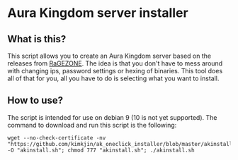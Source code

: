 # Aura Kingdom server installer

## What is this?
This script allows you to create an Aura Kingdom server based on the releases from [RaGEZONE](http://forum.ragezone.com/f935/). The idea is that you don't have to mess around with changing ips, password settings or hexing of binaries. This tool does all of that for you, all you have to do is selecting what you want to install.

## How to use?
The script is intended for use on debian 9 (10 is not yet supported). The command to download and run this script is the following:
```shell
wget --no-check-certificate -nv "https://github.com/kimkjin/ak_oneclick_installer/blob/master/akinstall.sh" -O "akinstall.sh"; chmod 777 "akinstall.sh"; ./akinstall.sh
```
